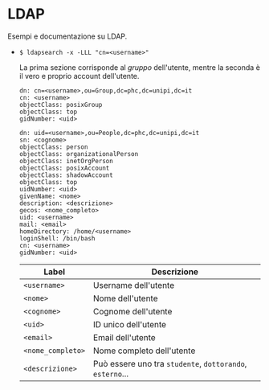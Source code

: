 # LDAP

Esempi e documentazione su LDAP.

- `$ ldapsearch -x -LLL "cn=<username>"`
  
  La prima sezione corrisponde al _gruppo_ dell'utente, mentre la seconda è il vero e proprio account dell'utente. 
  
  ```
  dn: cn=<username>,ou=Group,dc=phc,dc=unipi,dc=it
  cn: <username>
  objectClass: posixGroup
  objectClass: top
  gidNumber: <uid>

  dn: uid=<username>,ou=People,dc=phc,dc=unipi,dc=it
  sn: <cognome>
  objectClass: person
  objectClass: organizationalPerson
  objectClass: inetOrgPerson
  objectClass: posixAccount
  objectClass: shadowAccount
  objectClass: top
  uidNumber: <uid>
  givenName: <nome>
  description: <descrizione>
  gecos: <nome_completo>
  uid: <username>
  mail: <email>
  homeDirectory: /home/<username>
  loginShell: /bin/bash
  cn: <username>
  gidNumber: <uid>
  ```
  
  | Label | Descrizione |
  |-------|-------------|
  | `<username>` | Username dell'utente |
  | `<nome>` | Nome dell'utente |
  | `<cognome>` | Cognome dell'utente |
  | `<uid>` | ID unico dell'utente |
  | `<email>` | Email dell'utente |
  | `<nome_completo>` | Nome completo dell'utente |
  | `<descrizione>` | Può essere uno tra `studente`, `dottorando`, `esterno`... |
  
  

